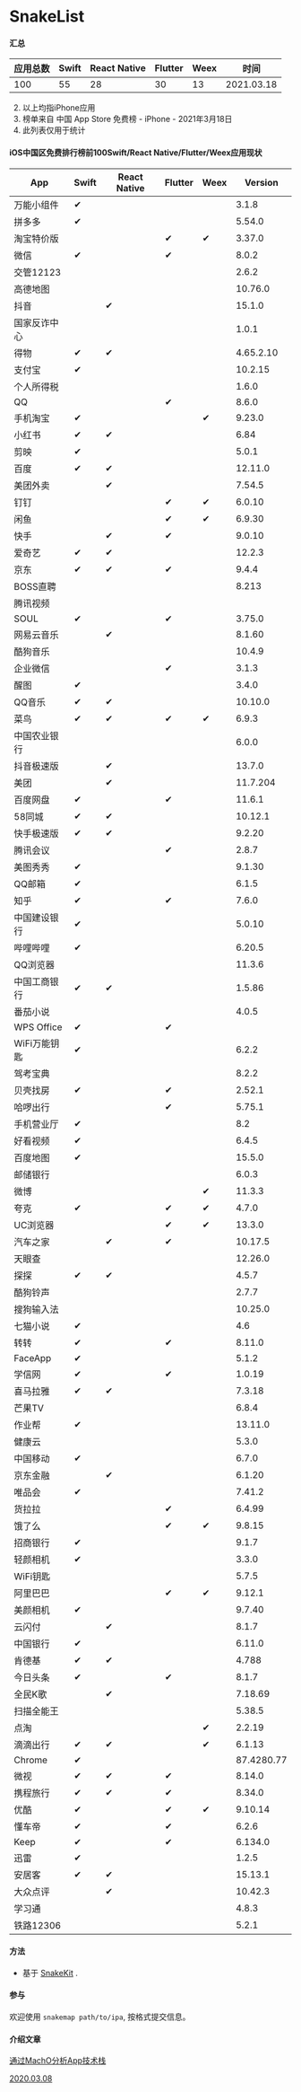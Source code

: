 # SnakeList
#### 汇总
| 应用总数            | Swift | React Native | Flutter | Weex | 时间 |
| --------------- | ----- | ------------ | ------- | ---- | ---- |
| 100 | 55 | 28 | 30 | 13 | 2021.03.18 |

2. 以上均指iPhone应用
3. 榜单来自 中国 App Store 免费榜 - iPhone - 2021年3月18日
4. 此列表仅用于统计


#### iOS中国区免费排行榜前100Swift/React Native/Flutter/Weex应用现状

| App            | Swift | React Native | Flutter | Weex | Version |
| --------------- | ----- | ------------ | ------- | ---- | ---- |
| 万能小组件 | ✔ |   |   |   | 3.1.8 |
| 拼多多 | ✔ |   |   |   | 5.54.0 |
| 淘宝特价版 |   |   | ✔ | ✔ | 3.37.0 |
| 微信 | ✔ |   | ✔ |   | 8.0.2 |
| 交管12123 |   |   |   |   | 2.6.2 |
| 高德地图 |   |   |   |   | 10.76.0 |
| 抖音 |   | ✔ |   |   | 15.1.0 |
| 国家反诈中心 |   |   |   |   | 1.0.1 |
| 得物 | ✔ | ✔ |   |   | 4.65.2.10 |
| 支付宝 | ✔ |   |   |   | 10.2.15 |
| 个人所得税 |   |   |   |   | 1.6.0 |
| QQ |   |   | ✔ |   | 8.6.0 |
| 手机淘宝 | ✔ |   |   | ✔ | 9.23.0 |
| 小红书 | ✔ | ✔ |   |   | 6.84 |
| 剪映 | ✔ |   |   |   | 5.0.1 |
| 百度 | ✔ | ✔ |   |   | 12.11.0 |
| 美团外卖 |   | ✔ |   |   | 7.54.5 |
| 钉钉 |   |   | ✔ | ✔ | 6.0.10 |
| 闲鱼 |   |   | ✔ | ✔ | 6.9.30 |
| 快手 |   | ✔ | ✔ |   | 9.0.10 |
| 爱奇艺 | ✔ | ✔ |   |   | 12.2.3 |
| 京东 | ✔ | ✔ | ✔ |   | 9.4.4 |
| BOSS直聘 |   |   |   |   | 8.213 |
| 腾讯视频 |   |   |   |   |   |
| SOUL | ✔ |   | ✔ |   | 3.75.0 |
| 网易云音乐 |   | ✔ |   |   | 8.1.60 |
| 酷狗音乐 |   |   |   |   | 10.4.9 |
| 企业微信 |   |   | ✔ |   | 3.1.3 |
| 醒图 | ✔ |   |   |   | 3.4.0 |
| QQ音乐 | ✔ | ✔ |   |   | 10.10.0 |
| 菜鸟 | ✔ | ✔ | ✔ | ✔ | 6.9.3 |
| 中国农业银行 |   |   |   |   | 6.0.0 |
| 抖音极速版 |   | ✔ |   |   | 13.7.0 |
| 美团 |   | ✔ |   |   | 11.7.204 |
| 百度网盘 | ✔ |   | ✔ |   | 11.6.1 |
| 58同城 | ✔ | ✔ |   |   | 10.12.1 |
| 快手极速版 | ✔ | ✔ |   |   | 9.2.20 |
| 腾讯会议 |   |   | ✔ |   | 2.8.7 |
| 美图秀秀 | ✔ |   |   |   | 9.1.30 |
| QQ邮箱 | ✔ |   |   |   | 6.1.5 |
| 知乎 | ✔ |   | ✔ |   | 7.6.0 |
| 中国建设银行 | ✔ |   |   |   | 5.0.10 |
| 哔哩哔哩 | ✔ |   |   |   | 6.20.5 |
| QQ浏览器 |   |   |   |   | 11.3.6 |
| 中国工商银行 | ✔ | ✔ |   |   | 1.5.86 |
| 番茄小说 |   |   |   |   | 4.0.5 |
| WPS Office | ✔ |   | ✔ |   |   |
| WiFi万能钥匙 | ✔ |   |   |   | 6.2.2 |
| 驾考宝典 |   |   |   |   | 8.2.2 |
| 贝壳找房 | ✔ |   | ✔ |   | 2.52.1 |
| 哈啰出行 |   |   | ✔ |   | 5.75.1 |
| 手机营业厅 | ✔ |   |   |   | 8.2 |
| 好看视频 | ✔ |   |   |   | 6.4.5 |
| 百度地图 | ✔ |   |   |   | 15.5.0 |
| 邮储银行 |   |   |   |   | 6.0.3 |
| 微博 |   |   |   | ✔ | 11.3.3 |
| 夸克 | ✔ |   | ✔ | ✔ | 4.7.0 |
| UC浏览器 |   |   | ✔ | ✔ | 13.3.0 |
| 汽车之家 |   | ✔ | ✔ |   | 10.17.5 |
| 天眼查 |   |   |   |   | 12.26.0 |
| 探探 | ✔ | ✔ |   |   | 4.5.7 |
| 酷狗铃声 |   |   |   |   | 2.7.7 |
| 搜狗输入法 |   |   |   |   | 10.25.0 |
| 七猫小说 | ✔ |   |   |   | 4.6 |
| 转转 | ✔ |   | ✔ |   | 8.11.0 |
| FaceApp | ✔ |   |   |   | 5.1.2 |
| 学信网 | ✔ |   | ✔ |   | 1.0.19 |
| 喜马拉雅 | ✔ | ✔ |   |   | 7.3.18 |
| 芒果TV |   |   |   |   | 6.8.4 |
| 作业帮 | ✔ |   |   |   | 13.11.0 |
| 健康云 |   |   |   |   | 5.3.0 |
| 中国移动 | ✔ |   |   |   | 6.7.0 |
| 京东金融 |   | ✔ |   |   | 6.1.20 |
| 唯品会 | ✔ |   |   |   | 7.41.2 |
| 货拉拉 |   |   | ✔ |   | 6.4.99 |
| 饿了么 |   |   | ✔ | ✔ | 9.8.15 |
| 招商银行 | ✔ |   |   |   | 9.1.7 |
| 轻颜相机 | ✔ |   |   |   | 3.3.0 |
| WiFi钥匙 |   |   |   |   | 5.7.5 |
| 阿里巴巴 |   |   | ✔ | ✔ | 9.12.1 |
| 美颜相机 | ✔ |   |   |   | 9.7.40 |
| 云闪付 |   | ✔ |   |   | 8.1.7 |
| 中国银行 | ✔ |   |   |   | 6.11.0 |
| 肯德基 | ✔ | ✔ |   |   | 4.788 |
| 今日头条 | ✔ |   | ✔ |   | 8.1.7 |
| 全民K歌 |   | ✔ |   |   | 7.18.69 |
| 扫描全能王 |   |   |   |   | 5.38.5 |
| 点淘 |   |   |   | ✔ | 2.2.19 |
| 滴滴出行 | ✔ | ✔ |   | ✔ | 6.1.13 |
| Chrome | ✔ |   |   |   | 87.4280.77 |
| 微视 | ✔ | ✔ | ✔ |   | 8.14.0 |
| 携程旅行 | ✔ | ✔ | ✔ |   | 8.34.0 |
| 优酷 | ✔ |   | ✔  | ✔ | 9.10.14 |
| 懂车帝 | ✔ |   | ✔ |   | 6.2.6 |
| Keep | ✔ |   | ✔ |   | 6.134.0 |
| 迅雷 | ✔ |   |   |   | 1.2.5 |
| 安居客 | ✔ | ✔ |   |   | 15.13.1 |
| 大众点评 |   | ✔ |   |   | 10.42.3 |
| 学习通 |   |   |   |   | 4.8.3 |
| 铁路12306 |   |   |   |   | 5.2.1 |

#### 方法
* 基于 [SnakeKit](https://github.com/flexih/SnakeKit) .

#### 参与
欢迎使用 `snakemap path/to/ipa`, 按格式提交信息。

#### 介绍文章
[通过MachO分析App技术栈](https://www.jianshu.com/p/c83d0ab1c3b2)

[2020.03.08](2020.03.08.md)
